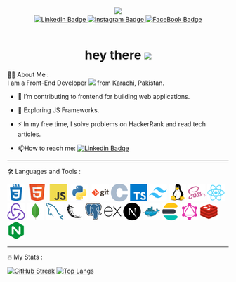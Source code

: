 <div id="header" align="center">
  <img src="https://media.giphy.com/media/v1.Y2lkPTc5MGI3NjExOXVwZDYzZDV3bjRueGdycGh1aDA3eGszOXlkenZkZTVuZGM0bndiZyZlcD12MV9pbnRlcm5hbF9naWZfYnlfaWQmY3Q9Zw/SWoSkN6DxTszqIKEqv/giphy.gif" width="300"/>
</div>
<div id="badges" align="center">
  <a href="https://pk.linkedin.com/in/abdul-moazzim-6453662b0">
    <img src="https://img.shields.io/badge/LinkedIn-blue?style=for-the-badge&logo=linkedin&logoColor=white" alt="LinkedIn Badge"/>
  </a>
  <a href="https://www.instagram.com/abdul__moazzam/">
    <img src="https://img.shields.io/badge/Instagram-red?style=for-the-badge&logo=instagram&logoColor=white" alt="Instagram Badge"/>
  </a>
  <a href="https://www.facebook.com/profile.php?id=100084303611936">
    <img src="https://img.shields.io/badge/FaceBook-blue?style=for-the-badge&logo=facebook&logoColor=white" alt="FaceBook Badge"/>
  </a>
</div>
<div id="badges" align="center">
  <img  src="https://komarev.com/ghpvc/?username=AbdulMoazzim&style=flat-square&color=blue" alt=""/ >
</div>
<h1 align="center">
  hey there
  <img src="https://media.giphy.com/media/hvRJCLFzcasrR4ia7z/giphy.gif" width="20px"/>
</h1>
</div>

:man_technologist: About Me :<br>
I am a Front-End Developer <img src="https://media.giphy.com/media/WUlplcMpOCEmTGBtBW/giphy.gif" width="30"> from Karachi, Pakistan.

- :telescope: I’m contributing to frontend for building web applications.

- :seedling: Exploring JS Frameworks.

- :zap: In my free time, I solve problems on HackerRank and read tech articles.

- :mailbox:How to reach me: [![Linkedin Badge](https://img.shields.io/badge/-AbdulMoazzim-blue?style=flat&logo=Linkedin&logoColor=white)](https://pk.linkedin.com/in/abdul-moazzim-6453662b0)
<hr>

:hammer_and_wrench: Languages and Tools :<br>

<div>
  <img src="https://github.com/devicons/devicon/blob/master/icons/css3/css3-plain-wordmark.svg"  title="CSS3" alt="CSS" width="40" height="40"/>&nbsp;
  <img src="https://github.com/devicons/devicon/blob/master/icons/html5/html5-original.svg" title="HTML5" alt="HTML" width="40" height="40"/>&nbsp;
  <img src="https://github.com/devicons/devicon/blob/master/icons/javascript/javascript-original.svg" title="JavaScript" alt="JavaScript" width="40" height="40"/>&nbsp;
  <img src="https://github.com/devicons/devicon/blob/master/icons/python/python-original.svg" title="Python" alt="Python" width="40" height="40"/>&nbsp;
  <img src="https://github.com/devicons/devicon/blob/master/icons/git/git-original-wordmark.svg" title="Git" **alt="Git" width="40" height="40"/>
  <img src="https://github.com/devicons/devicon/blob/master/icons/c/c-original.svg" title="c" **alt="c" width="40" height="40"/> 
  <img src="https://github.com/devicons/devicon/blob/master/icons/typescript/typescript-original.svg" title="TypeScript" alt="TypeScript" width="40" height="40"/> 
  <img src="https://github.com/devicons/devicon/blob/master/icons/tailwindcss/tailwindcss-original.svg" title="Tailwind CSS" alt="Tailwind CSS" width="40" height="40"/>
  <img src="https://github.com/devicons/devicon/blob/master/icons/linux/linux-original.svg" title="Linux" alt="Linux" width="40" height="40"/>
  <img src="https://github.com/devicons/devicon/blob/master/icons/sass/sass-original.svg" title="Sass" alt="Sass" width="40" height="40"/>
  <img src="https://github.com/devicons/devicon/blob/master/icons/react/react-original.svg" title="ReactJS" alt="ReactJS" width="40" height="40"/>
  <img src="https://github.com/devicons/devicon/blob/master/icons/redux/redux-original.svg" title="ReduxJS" alt="ReduxJS" width="40" height="40"/>
  <img src="https://github.com/devicons/devicon/blob/master/icons/mongodb/mongodb-original.svg" title="MongoDB" alt="MongoDB" width="40" height="40"/>
  <img src="https://github.com/devicons/devicon/blob/master/icons/mysql/mysql-original.svg" title="MySQL" alt="MySQL" width="40" height="40"/>
  <img src="https://github.com/devicons/devicon/blob/master/icons/flask/flask-original.svg" title="flask" alt="flask" width="40" height="40"/>
  <img src="https://github.com/devicons/devicon/blob/master/icons/postgresql/postgresql-original.svg" title="postgreSQL" alt="postgreSQL" width="40" height="40"/>
  <img src="https://github.com/devicons/devicon/blob/master/icons/express/express-original.svg" title="express" alt="express" width="40" height="40"/>
  <img src="https://github.com/devicons/devicon/blob/master/icons/nextjs/nextjs-original.svg" title="nextjs" alt="nextjs" width="40" height="40"/>
  <img src="https://github.com/devicons/devicon/blob/master/icons/docker/docker-original.svg" title="docker" alt="docker" width="40" height="40"/>
  <img src="https://github.com/devicons/devicon/blob/master/icons/elasticsearch/elasticsearch-original.svg" title="elasticsearch" alt="elasticsearch" width="40" height="40"/>
  <img src="https://github.com/devicons/devicon/blob/master/icons/graphql/graphql-plain.svg" title="graphql" alt="graphql" width="40" height="40"/> 
  <img src="https://github.com/devicons/devicon/blob/master/icons/redis/redis-original.svg" title="redis" alt="redis" width="40" height="40"/> 
  <img src="https://github.com/devicons/devicon/blob/master/icons/nginx/nginx-original.svg" title="nginx" alt="nginx" width="40" height="40"/> 
</div>
<hr>

:fire: My Stats :<br>

[![GitHub Streak](http://github-readme-streak-stats.herokuapp.com?user=AbdulMoazzim&theme=dark&background=000000)](https://git.io/streak-stats)
[![Top Langs](https://github-readme-stats.vercel.app/api/top-langs/?username=AbdulMoazzim&theme=dark&background=000000)](https://github.com/anuraghazra/github-readme-stats)

